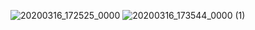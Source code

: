 ![20200316_172525_0000](https://user-images.githubusercontent.com/55870659/76756214-87ad3780-6742-11ea-8b54-08376a23d199.png)
![20200316_173544_0000 (1)](https://user-images.githubusercontent.com/55870659/76756983-0060c380-6744-11ea-846e-b2a22cab9108.png)
